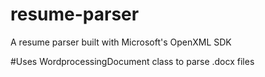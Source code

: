 # resume-parser
A resume parser built with Microsoft's OpenXML SDK

#Uses WordprocessingDocument class to parse .docx files
